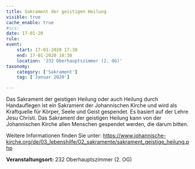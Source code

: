 ```yaml
---
title: Sakrament der geistigen Heilung
visible: true
cache_enable: true
#ics: 
date: 17-01-20
rule: 
event:
	start: 17-01-2020 17:30
	end: 17-01-2020 18:30
	location: '232 Oberhauptszimmer (2. OG)'
taxonomy:
	category: ['Sakrament']
	tag: ['Januar 2020']

---
```

Das Sakrament der geistigen Heilung oder auch Heilung durch Handauflegen ist ein Sakrament der Johannischen Kirche und wird als Kraftquelle für Körper, Seele und Geist gespendet. Es basiert auf der Lehre Jesu Christi. Das Sakrament der geistigen Heilung kann von der Johannischen Kirche allen Menschen gespendet werden, die darum bitten.

Weitere Informationen finden Sie unter:
https://www.johannische-kirche.org/de/03_lebenshilfe/02_sakramente/sakrament_geistige_heilung.php



**Veranstaltungsort:** 232 Oberhauptszimmer (2. OG)

